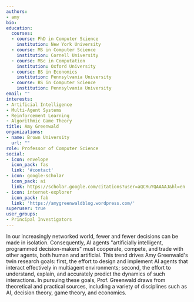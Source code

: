 ```yaml
---
authors:
- amy
bio: 
education:
  courses:
  - course: PhD in Computer Science
    institution: New York University
  - course: MS in Computer Science
    institution: Cornell University
  - course: MSc in Computation
    institution: Oxford University
  - course: BS in Economics
    institution: Pennsylvania University
  - course: BS in Computer Science
    institution: Pennsylvania University
email: ""
interests:
- Artificial Intelligence
- Multi-Agent Systems
- Reinforcement Learning
- Algorithmic Game Theory
title: Amy Greenwald
organizations:
- name: Brown University
  url: ""
role: Professor of Computer Science
social:
- icon: envelope
  icon_pack: fas
  link: '#contact'
- icon: google-scholar
  icon_pack: ai
  link: https://scholar.google.com/citations?user=aQCRuYQAAAAJ&hl=en
- icon: internet-explorer
  icon_pack: fab
  link: 'https://amygreenwaldblog.wordpress.com/'
superuser: true
user_groups:
- Principal Investigators
---
```


In our increasingly networked world, fewer and fewer decisions can be made in isolation. Consequently, AI agents "artificially intelligent, programmed decision-makers" must cooperate, compete, and trade with other agents, both human and artificial. This trend drives Amy Greenwald's twin research goals: first, the effort to design and implement AI agents that interact effectively in multiagent environments; second, the effort to understand, explain, and accurately predict the dynamics of such interactions. In pursuing these goals, Prof. Greenwald draws from theoretical and practical sources, including a variety of disciplines such as AI, decision theory, game theory, and economics.